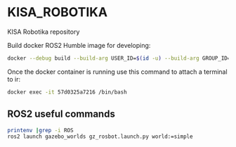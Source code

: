 # KISA_ROBOTIKA
KISA Robotika repository

Build docker ROS2 Humble image for developing:
```bash
docker --debug build --build-arg USER_ID=$(id -u) --build-arg GROUP_ID=$(id -g) -t "kisa-ros:humble" -f "./docker/Dockerfile" .
```


Once the docker container is running use this command to attach a terminal to ir:
```bash
docker exec -it 57d0325a7216 /bin/bash
```


## ROS2 useful commands

```bash
printenv |grep -i ROS
ros2 launch gazebo_worlds gz_rosbot.launch.py world:=simple
```